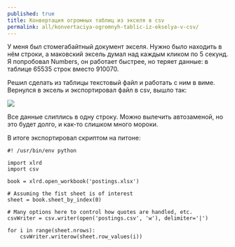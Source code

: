 ```yaml
---
published: true
title: Конвертация огромных таблиц из экселя в csv
permalink: all/konvertaciya-ogromnyh-tablic-iz-ekselya-v-csv/
---
```


У меня был стомегабайтный документ экселя. Нужно было находить в нём строки, а маковский эксель думал над каждым кликом по 5 секунд. Я попробовал Numbers, он работает быстрее, но теряет данные: в таблице 65535 строк вместо 910070.

Решил сделать из таблицы текстовый файл и работать с ним в виме. Вернулся в эксель и экспортировал файл в csv, вышло так:

![]({{site.baseurl}}/media/excel-oneline.png)

Все данные слиплись в одну строку. Можно вылечить автозаменой, но это будет долго, и как-то слишком много мороки.

В итоге экспортировал скриптом на питоне:

```
#! /usr/bin/env python

import xlrd
import csv

book = xlrd.open_workbook('postings.xlsx')

# Assuming the fist sheet is of interest 
sheet = book.sheet_by_index(0)

# Many options here to control how quotes are handled, etc.
csvWriter = csv.writer(open('postings.csv', 'w'), delimiter='|') 

for i in range(sheet.nrows):
    csvWriter.writerow(sheet.row_values(i))
```
